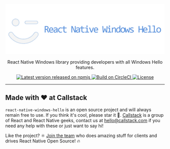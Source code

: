 <p align="center">
  <img src=".github/Resources/Logo-README.png"/>
</p>
<p align="center">
    React Native Windows library providing developers with all Windows Hello features.
</p>
<p align="center">
    <a href="https://www.npmjs.com/package/react-native-windows-hello">
        <img src="https://img.shields.io/npm/v/react-native-windows-hello.svg" alt="Latest version released on npmjs" />
    </a>
    <a href="https://app.circleci.com/pipelines/github/callstack-internal/react-native-windows-hello?branch=main">
        <img src="https://www.circleci.com/gh/callstack-internal/react-native-windows-hello/tree/main.svg?style=shield" alt="Build on CircleCI" />
    </a>
    <a href="https://github.com/callstack-internal/react-native-windows-hello/blob/main/LICENSE.md">
        <img src="https://img.shields.io/npm/l/react-native-windows-hello.svg" alt="License" />
    </a>
</p>

---

## Made with ❤️ at Callstack

`react-native-windows-hello` is an open source project and will always remain free to use. If you think it's cool, please star it 🌟. [Callstack](https://callstack.com/) is a group of React and React Native geeks, contact us at [hello@callstack.com](mailto:hello@callstack.com) if you need any help with these or just want to say hi!

Like the project? ⚛️ [Join the team](https://callstack.com/careers) who does amazing stuff for clients and drives React Native Open Source! 🔥
